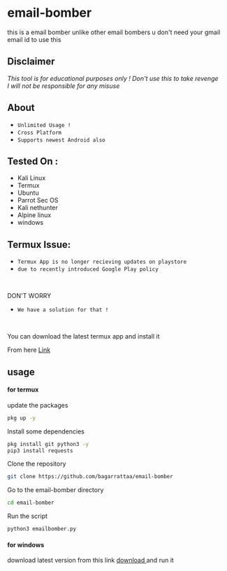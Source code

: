 # email-bomber
this is a email bomber unlike  other email bombers u don't need your gmail email id to use this


## Disclaimer
*This tool is for educational purposes only !*
_Don't use this to take revenge_<br />
*I will not be responsible for any misuse*


## About
* `Unlimited Usage !`
* `Cross Platform`
* `Supports newest Android also`


## Tested On :
<ul>
  <li>Kali Linux</li>
  <li>Termux</li>
  <li>Ubuntu</li>
  <li>Parrot Sec OS</li>
  <li>Kali nethunter</li>
  <li>Alpine linux</li>

  <li> windows </li>
  </ul>
  
  
  ## Termux Issue:
* `Termux App is no longer recieving updates on playstore`
* `due to recently introduced Google Play policy `
<br>

DON'T WORRY
* `We have a solution for that !`
<br>


You can download the latest termux app and install it

From here <a href="https://f-droid.org/repo/com.termux_117.apk">Link</a>


  ## usage 
  
#### for termux 
update the packages 

```bash
pkg up -y
```

Install some dependencies
```bash
pkg install git python3 -y
pip3 install requests
```
Clone the repository
```bash
git clone https://github.com/bagarrattaa/email-bomber
```
Go to the email-bomber directory
```bash
cd email-bomber
```
Run the script
```bash
python3 emailbomber.py
```


#### for windows 
download latest version from this link <a href=https://github.com/bagarrattaa/email-bomber/releases/download/v1.0.0/emailbomber.exe> 
  download
  </a>
and run it
